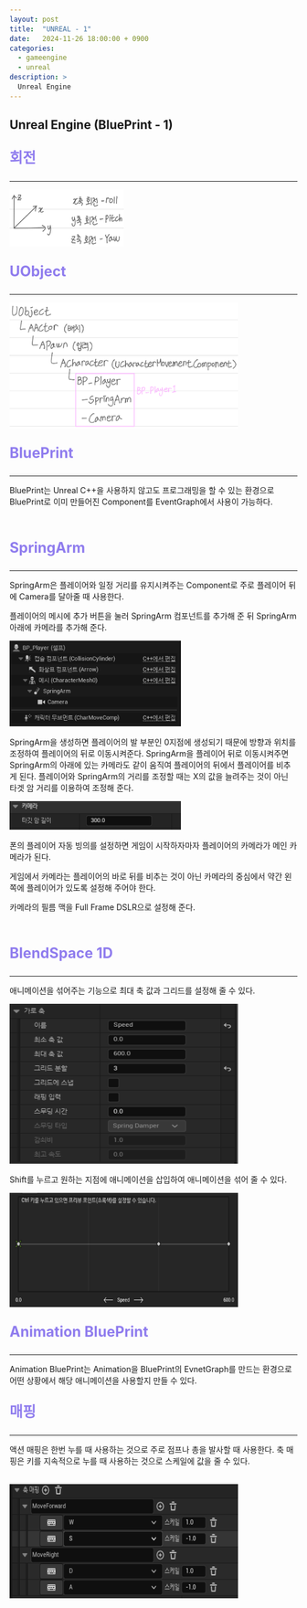 ```yaml
---
layout: post
title:  "UNREAL - 1"
date:   2024-11-26 18:00:00 + 0900
categories:
  - gameengine
  - unreal
description: >
  Unreal Engine
---
```

## Unreal Engine (BluePrint - 1)

<p style = "color:#8f7cee; font-size:25px; font-weight:bold">
회전
</p>

---

<img src = "../../../assets/img/gameengine/unreal/IMG_u1.png" width = "200" height = "100">

<br/>

<p style = "color:#8f7cee; font-size:25px; font-weight:bold">
UObject
</p>

---

<img src = "../../../assets/img/gameengine/unreal/IMG_u2.png" width = "400" height = "220"> 

<br/>

<p style = "color:#8f7cee; font-size:25px; font-weight:bold">
BluePrint
</p>

---

BluePrint는 Unreal C++을 사용하지 않고도 프로그래밍을 할 수 있는 환경으로 BluePrint로 이미 만들어진 Component를 EventGraph에서 사용이 가능하다.

<br/>

<p style = "color:#8f7cee; font-size:25px; font-weight:bold">
SpringArm
</p>

---

SpringArm은 플레이어와 일정 거리를 유지시켜주는 Component로 주로 플레이어 뒤에 Camera를 달아줄 때 사용한다.

플레이어의 메시에 추가 버튼을 눌러 SpringArm 컴포넌트를 추가해 준 뒤 SpringArm 아래에 카메라를 추가해 준다.

<img src = "../../../assets/img/gameengine/unreal/IMG_u3.png" width = "300" height = "150"> 

SpringArm을 생성하면 플레이어의 발 부분인 0지점에 생성되기 때문에 방향과 위치를 조정하여 플레이어의 뒤로 이동시켜준다. SpringArm을 플레이어 뒤로 이동시켜주면 SpringArm의 아래에 있는 카메라도 같이 움직여 플레이어의 뒤에서 플레이어를 비추게 된다. 플레이어와 SpringArm의 거리를 조정할 때는 X의 값을 늘려주는 것이 아닌 타겟 암 거리를 이용하여 조정해 준다. 

<img src = "../../../assets/img/gameengine/unreal/IMG_u4.png" width = "300" height = "50"> 

폰의 플레이어 자동 빙의를 설정하면 게임이 시작하자마자 플레이어의 카메라가 메인 카메라가 된다.

게임에서 카메라는 플레이어의 바로 뒤를 비추는 것이 아닌 카메라의 중심에서 약간 왼쪽에 플레이어가 있도록 설정해 주어야 한다.

카메라의 필름 맥을 Full Frame DSLR으로 설정해 준다.

<br/>

<p style = "color:#8f7cee; font-size:25px; font-weight:bold">
BlendSpace 1D
</p>

---

애니메이션을 섞어주는 기능으로 최대 축 값과 그리드를 설정해 줄 수 있다.

<img src = "../../../assets/img/gameengine/unreal/IMG_u5.png" width = "400" height = "280"> 

Shift를 누르고 원하는 지점에 애니메이션을 삽입하여 애니메이션을 섞어 줄 수 있다.

<img src = "../../../assets/img/gameengine/unreal/IMG_u6.png" width = "400" height = "200"> 

<br/>

<p style = "color:#8f7cee; font-size:25px; font-weight:bold">
Animation BluePrint
</p>

---

Animation BluePrint는 Animation을 BluePrint의 EvnetGraph를 만드는 환경으로 어떤 상황에서 해당 애니메이션을 사용할지 만들 수 있다.

<p style = "color:#8f7cee; font-size:25px; font-weight:bold">
매핑
</p>

---

액션 매핑은 한번 누를 때 사용하는 것으로 주로 점프나 총을 발사할 때 사용한다. 축 매핑은 키를 지속적으로 누를 때 사용하는 것으로 스케일에 값을 줄 수 있다.

<br/>

<img src = "../../../assets/img/gameengine/unreal/IMG_u7.png" width = "400" height = "200"> 

<br/>